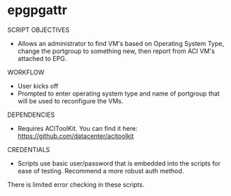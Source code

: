 # epgpgattr

SCRIPT OBJECTIVES
- Allows an administrator to find VM's based on Operating System Type, change the portgroup to something new,
  then report from ACI VM's attached to EPG.

WORKFLOW
- User kicks off <script1>
- Prompted to enter operating system type and name of portgroup that will be used to reconfigure the VMs.

DEPENDENCIES
- Requires ACIToolKit. You can find it here: https://github.com/datacenter/acitoolkit

CREDENTIALS
- Scripts use basic user/password that is embedded into the scripts for ease of testing. Recommend a more robust auth method.


There is limited error checking in these scripts. 







